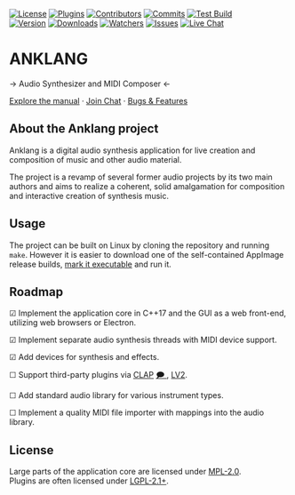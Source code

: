 <!-- BADGES -->
[![License][mpl2-badge]][mpl2-url]
[![Plugins][lgpl-plugins-badge]][lgpl21-url]
[![Contributors][contributors-badge]][contributors-url]
[![Commits][commits-badge]][commits-url]
[![Test Build][testing-badge]][testing-url] \
[![Version][version-badge]][version-url]
[![Downloads][downloads-badge]][downloads-url]
[![Watchers][watchers-badge]][watchers-url]
[![Issues][issues-badge]][issues-url]
[![Live Chat][irc-badge]][irc-url]
<!-- [![Stargazers][stars-badge]][stars-url] [![Forks][forks-badge]][forks-url] -->

<!-- HEADING -->
ANKLANG
=======

→ Audio Synthesizer and MIDI Composer ←

[Explore the manual](https://anklang.testbit.eu/pub/anklang/anklang-manual.html)
	·
[Join Chat](https://web.libera.chat/#Anklang)
	·
[Bugs & Features](https://github.com/tim-janik/anklang/issues)

<!-- ABOUT -->
## About the Anklang project

Anklang is a digital audio synthesis application for live creation and composition of music and other audio material.

The project is a revamp of several former audio projects by its two main authors
and aims to realize a coherent, solid amalgamation for composition and interactive
creation of synthesis music.

<!-- USAGE -->
## Usage

The project can be built on Linux by cloning the repository and running `make`.
However it is easier to download one of the self-contained AppImage release builds,
[mark it executable](https://discourse.appimage.org/t/how-to-run-an-appimage/80)
and run it.

<!-- ROADMAP -->
## Roadmap

☑  Implement the application core in C++17 and the GUI as a web front-end, utilizing web browsers or Electron.

☑  Implement separate audio synthesis threads with MIDI device support.

☑  Add devices for synthesis and effects.

☐  Support third-party plugins via [CLAP](https://github.com/free-audio/clap) [🗩 ](https://www.kvraudio.com/forum/viewtopic.php?t=574861), [LV2](https://en.wikipedia.org/wiki/LV2).

☐  Add standard audio library for various instrument types.

☐  Implement a quality MIDI file importer with mappings into the audio library.

<!-- LICENSE.txt -->
## License

Large parts of the application core are licensed under
[MPL-2.0](https://github.com/tim-janik/anklang/blob/trunk/misc/MPL-2.0.txt). \
Plugins are often licensed under
[LGPL-2.1+](https://github.com/tim-janik/anklang/blob/trunk/misc/LGPL-2.1.txt).

<!-- MARKDOWN LINKS & IMAGES -->
<!-- https://www.markdownguide.org/basic-syntax/#reference-style-links -->
[commits-badge]: https://img.shields.io/github/commit-activity/w/tim-janik/anklang?label=Commits&style=for-the-badge&color=green
[commits-url]: https://github.com/tim-janik/anklang/commits
[contributors-badge]: https://img.shields.io/github/contributors/tim-janik/anklang.svg?style=for-the-badge&color=green
[contributors-url]: https://github.com/tim-janik/anklang/graphs/contributors
[coverity-badge]: https://img.shields.io/coverity/scan/23262.svg?style=for-the-badge
[downloads-badge]: https://img.shields.io/github/downloads/tim-janik/anklang/total?style=for-the-badge&color=blue
[downloads-url]: https://github.com/tim-janik/anklang/releases
[drivers-badge]: https://img.shields.io/badge/Drivers-MIDI%20|%20ALSA%20|%20%20Pulse%20|%20Jack-999?style=for-the-badge
[fixme-badge]: https://img.shields.io/github/search/tim-janik/anklang/fixme?label=FIXME&style=for-the-badge
[forks-badge]: https://img.shields.io/github/forks/tim-janik/anklang.svg?style=for-the-badge
[forks-url]: https://github.com/tim-janik/anklang/network/members
[irc-badge]: https://img.shields.io/badge/Live%20Chat-Libera%20IRC-blueviolet?style=for-the-badge
[irc-url]: https://web.libera.chat/#Anklang
[issues-badge]: https://img.shields.io/github/issues-raw/tim-janik/anklang.svg?style=for-the-badge
[issues-url]: https://github.com/tim-janik/anklang/issues
[lgpl-plugins-badge]: https://img.shields.io/static/v1?label=Plugins&message=LGPL-2.1%2B&color=9c0&style=for-the-badge
[lgpl21-url]: https://github.com/tim-janik/anklang/blob/trunk/misc/LGPL-2.1.txt
[mpl2-badge]: https://img.shields.io/static/v1?label=License&message=MPL-2&color=9c0&style=for-the-badge
[mpl2-url]: https://github.com/tim-janik/anklang/blob/trunk/misc/MPL-2.0.txt
[packages-badge]: https://img.shields.io/badge/Packages-AppImage%20|%20deb-999?style=for-the-badge
[stars-badge]: https://img.shields.io/github/stars/tim-janik/anklang.svg?style=for-the-badge
[stars-url]: https://github.com/tim-janik/anklang/stargazers
[testing-badge]: https://img.shields.io/github/workflow/status/tim-janik/anklang/Testing?style=for-the-badge
[testing-url]: https://github.com/tim-janik/anklang/actions
[version-badge]: https://img.shields.io/github/v/release/tim-janik/anklang?label=version&style=for-the-badge
[version-url]: https://github.com/tim-janik/anklang/tags
[watchers-badge]: https://img.shields.io/github/watchers/tim-janik/anklang?style=for-the-badge
[watchers-url]: https://github.com/tim-janik/anklang/graphs/traffic
<!-- https://github.com/othneildrew/Best-README-Template -->
